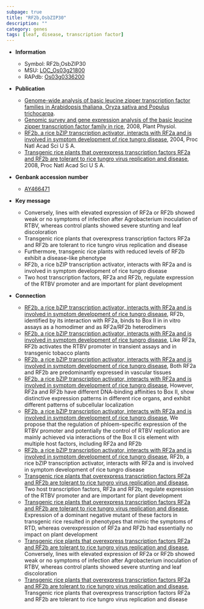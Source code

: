 ```yaml
---
subpage: true
title: "RF2b,OsbZIP30"
description: ""
category: genes
tags: [leaf, disease, transcription factor]
---
```


* **Information**  
    + Symbol: RF2b,OsbZIP30  
    + MSU: [LOC_Os03g21800](http://rice.plantbiology.msu.edu/cgi-bin/ORF_infopage.cgi?orf=LOC_Os03g21800)  
    + RAPdb: [Os03g0336200](http://rapdb.dna.affrc.go.jp/viewer/gbrowse_details/irgsp1?name=Os03g0336200)  

* **Publication**  
    + [Genome-wide analysis of basic leucine zipper transcription factor families in Arabidopsis thaliana, Oryza sativa and Populus trichocarpa](English+Edition).
    + [Genomic survey and gene expression analysis of the basic leucine zipper transcription factor family in rice](http://www.ncbi.nlm.nih.gov/pubmed?term=Genomic+survey+and+gene+expression+analysis+of+the+basic+leucine+zipper+transcription+factor+family+in+rice%5BTitle%5D), 2008, Plant Physiol.
    + [RF2b, a rice bZIP transcription activator, interacts with RF2a and is involved in symptom development of rice tungro disease](http://www.ncbi.nlm.nih.gov/pubmed?term=RF2b,+a+rice+bZIP+transcription+activator,+interacts+with+RF2a+and+is+involved+in+symptom+development+of+rice+tungro+disease%5BTitle%5D), 2004, Proc Natl Acad Sci U S A.
    + [Transgenic rice plants that overexpress transcription factors RF2a and RF2b are tolerant to rice tungro virus replication and disease](http://www.ncbi.nlm.nih.gov/pubmed?term=Transgenic+rice+plants+that+overexpress+transcription+factors+RF2a+and+RF2b+are+tolerant+to+rice+tungro+virus+replication+and+disease%5BTitle%5D), 2008, Proc Natl Acad Sci U S A.

* **Genbank accession number**  
    + [AY466471](http://www.ncbi.nlm.nih.gov/nuccore/AY466471)

* **Key message**  
    + Conversely, lines with elevated expression of RF2a or RF2b showed weak or no symptoms of infection after Agrobacterium inoculation of RTBV, whereas control plants showed severe stunting and leaf discoloration
    + Transgenic rice plants that overexpress transcription factors RF2a and RF2b are tolerant to rice tungro virus replication and disease
    + Furthermore, transgenic rice plants with reduced levels of RF2b exhibit a disease-like phenotype
    + RF2b, a rice bZIP transcription activator, interacts with RF2a and is involved in symptom development of rice tungro disease
    + Two host transcription factors, RF2a and RF2b, regulate expression of the RTBV promoter and are important for plant development

* **Connection**  
    + [RF2b, a rice bZIP transcription activator, interacts with RF2a and is involved in symptom development of rice tungro disease](http://www.ncbi.nlm.nih.gov/pubmed?term=RF2b,+a+rice+bZIP+transcription+activator,+interacts+with+RF2a+and+is+involved+in+symptom+development+of+rice+tungro+disease%5BTitle%5D), RF2b, identified by its interaction with RF2a, binds to Box II in in vitro assays as a homodimer and as RF2a/RF2b heterodimers
    + [RF2b, a rice bZIP transcription activator, interacts with RF2a and is involved in symptom development of rice tungro disease](http://www.ncbi.nlm.nih.gov/pubmed?term=RF2b,+a+rice+bZIP+transcription+activator,+interacts+with+RF2a+and+is+involved+in+symptom+development+of+rice+tungro+disease%5BTitle%5D), Like RF2a, RF2b activates the RTBV promoter in transient assays and in transgenic tobacco plants
    + [RF2b, a rice bZIP transcription activator, interacts with RF2a and is involved in symptom development of rice tungro disease](http://www.ncbi.nlm.nih.gov/pubmed?term=RF2b,+a+rice+bZIP+transcription+activator,+interacts+with+RF2a+and+is+involved+in+symptom+development+of+rice+tungro+disease%5BTitle%5D), Both RF2a and RF2b are predominantly expressed in vascular tissues
    + [RF2b, a rice bZIP transcription activator, interacts with RF2a and is involved in symptom development of rice tungro disease](http://www.ncbi.nlm.nih.gov/pubmed?term=RF2b,+a+rice+bZIP+transcription+activator,+interacts+with+RF2a+and+is+involved+in+symptom+development+of+rice+tungro+disease%5BTitle%5D), However, RF2a and RF2b have different DNA-binding affinities to Box II, show distinctive expression patterns in different rice organs, and exhibit different patterns of subcellular localization
    + [RF2b, a rice bZIP transcription activator, interacts with RF2a and is involved in symptom development of rice tungro disease](http://www.ncbi.nlm.nih.gov/pubmed?term=RF2b,+a+rice+bZIP+transcription+activator,+interacts+with+RF2a+and+is+involved+in+symptom+development+of+rice+tungro+disease%5BTitle%5D), We propose that the regulation of phloem-specific expression of the RTBV promoter and potentially the control of RTBV replication are mainly achieved via interactions of the Box II cis element with multiple host factors, including RF2a and RF2b
    + [RF2b, a rice bZIP transcription activator, interacts with RF2a and is involved in symptom development of rice tungro disease](http://www.ncbi.nlm.nih.gov/pubmed?term=RF2b,+a+rice+bZIP+transcription+activator,+interacts+with+RF2a+and+is+involved+in+symptom+development+of+rice+tungro+disease%5BTitle%5D), RF2b, a rice bZIP transcription activator, interacts with RF2a and is involved in symptom development of rice tungro disease
    + [Transgenic rice plants that overexpress transcription factors RF2a and RF2b are tolerant to rice tungro virus replication and disease](http://www.ncbi.nlm.nih.gov/pubmed?term=Transgenic+rice+plants+that+overexpress+transcription+factors+RF2a+and+RF2b+are+tolerant+to+rice+tungro+virus+replication+and+disease%5BTitle%5D), Two host transcription factors, RF2a and RF2b, regulate expression of the RTBV promoter and are important for plant development
    + [Transgenic rice plants that overexpress transcription factors RF2a and RF2b are tolerant to rice tungro virus replication and disease](http://www.ncbi.nlm.nih.gov/pubmed?term=Transgenic+rice+plants+that+overexpress+transcription+factors+RF2a+and+RF2b+are+tolerant+to+rice+tungro+virus+replication+and+disease%5BTitle%5D), Expression of a dominant negative mutant of these factors in transgenic rice resulted in phenotypes that mimic the symptoms of RTD, whereas overexpression of RF2a and RF2b had essentially no impact on plant development
    + [Transgenic rice plants that overexpress transcription factors RF2a and RF2b are tolerant to rice tungro virus replication and disease](http://www.ncbi.nlm.nih.gov/pubmed?term=Transgenic+rice+plants+that+overexpress+transcription+factors+RF2a+and+RF2b+are+tolerant+to+rice+tungro+virus+replication+and+disease%5BTitle%5D), Conversely, lines with elevated expression of RF2a or RF2b showed weak or no symptoms of infection after Agrobacterium inoculation of RTBV, whereas control plants showed severe stunting and leaf discoloration
    + [Transgenic rice plants that overexpress transcription factors RF2a and RF2b are tolerant to rice tungro virus replication and disease](http://www.ncbi.nlm.nih.gov/pubmed?term=Transgenic+rice+plants+that+overexpress+transcription+factors+RF2a+and+RF2b+are+tolerant+to+rice+tungro+virus+replication+and+disease%5BTitle%5D), Transgenic rice plants that overexpress transcription factors RF2a and RF2b are tolerant to rice tungro virus replication and disease



